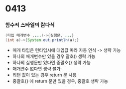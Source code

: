 # 0413

### 함수적 스타일의 람다식

```java
(타입 매개변수 ,...)->{실행문, ...}
(int a)->{System.out.println(a);}
```

* 매개 타입은 런타입시에 대입값 따라 자동 인식 -> 생략 가능
* 하나의 매개변수만 있을 경우 괄호()  생략 가능
* 하나의 실행문만 있다면 중괄호{} 생략 가능
* 매개변수 없다면 생략 불가
* 리턴 값이 있는 경우 return 문 사용
* 중괄호{} 에 return 문만 있을 경우, 중괄호 생략 가능